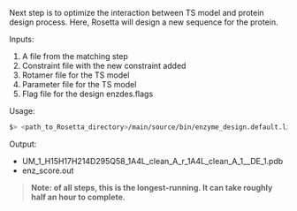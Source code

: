 Next step is to optimize the interaction between TS model and protein design process.  Here, Rosetta will design a new sequence for the protein. 

Inputs:

1. A file from the matching step
2. Constraint file with the new constraint added
3. Rotamer file for the TS model
4. Parameter file for the TS model
5. Flag file for the design enzdes.flags

Usage:

```bash
$> <path_to_Rosetta_directory>/main/source/bin/enzyme_design.default.linuxgccrelease @enzdes.flags -correct -linmem_ig 10 -in:file:s UM_1_H15H17H214D295Q58_1A4L_clean_A_r_1A4L_clean_A_1.pdb
```

Output:

- UM_1_H15H17H214D295Q58_1A4L_clean_A_r_1A4L_clean_A_1__DE_1.pdb
- enz_score.out

> **Note: of all steps, this is the longest-running.  It can take roughly half an hour to complete.**
